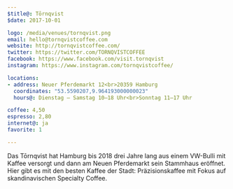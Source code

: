 ```yaml
---
$title@: Tōrnqvist
$date: 2017-10-01

logo: /media/venues/tornqvist.png
email: hello@tornqvistcoffee.com
website: http://tornqvistcoffee.com/
twitter: https://twitter.com/TORNQVISTCOFFEE
facebook: https://www.facebook.com/visit.tornqvist
instagram: https://www.instagram.com/tornqvistcoffee/

locations:
- address: Neuer Pferdemarkt 12<br>20359 Hamburg
  coordinates: "53.5590207,9.964193000000023"
  hours@: Dienstag – Samstag 10–18 Uhr<br>Sonntag 11–17 Uhr

coffee: 4,50
espresso: 2,80
internet@: ja
favorite: 1

---
```

Das Tōrnqvist hat Hamburg bis 2018 drei Jahre lang aus einem VW-Bulli mit Kaffee versorgt und dann am Neuen Pferdemarkt sein Stammhaus eröffnet. Hier gibt es mit den besten Kaffee der Stadt: Präzisionskaffee mit Fokus auf skandinavischen Specialty Coffee.
